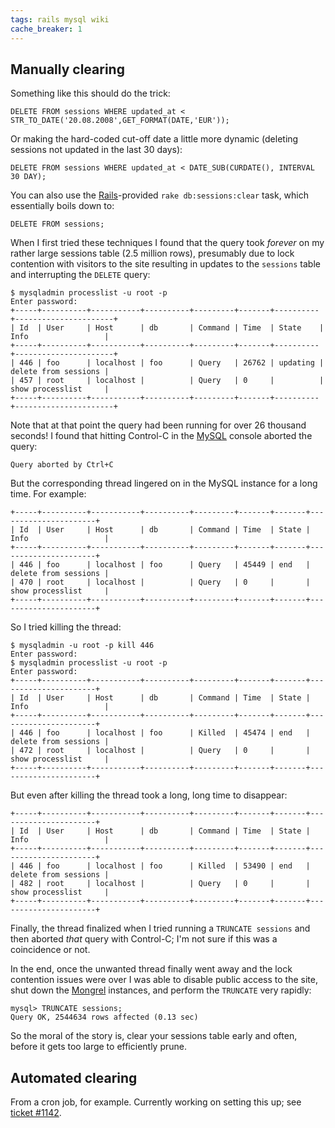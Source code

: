 ```yaml
---
tags: rails mysql wiki
cache_breaker: 1
---
```


## Manually clearing

Something like this should do the trick:

    DELETE FROM sessions WHERE updated_at < STR_TO_DATE('20.08.2008',GET_FORMAT(DATE,'EUR'));

Or making the hard-coded cut-off date a little more dynamic (deleting sessions not updated in the last 30 days):

    DELETE FROM sessions WHERE updated_at < DATE_SUB(CURDATE(), INTERVAL 30 DAY);

You can also use the [Rails](/wiki/Rails)-provided `rake db:sessions:clear` task, which essentially boils down to:

    DELETE FROM sessions;

When I first tried these techniques I found that the query took _forever_ on my rather large sessions table (2.5 million rows), presumably due to lock contention with visitors to the site resulting in updates to the `sessions` table and interrupting the `DELETE` query:

    $ mysqladmin processlist -u root -p
    Enter password:
    +-----+----------+-----------+----------+---------+-------+----------+----------------------+
    | Id  | User     | Host      | db       | Command | Time  | State    | Info                 |
    +-----+----------+-----------+----------+---------+-------+----------+----------------------+
    | 446 | foo      | localhost | foo      | Query   | 26762 | updating | delete from sessions |
    | 457 | root     | localhost |          | Query   | 0     |          | show processlist     |
    +-----+----------+-----------+----------+---------+-------+----------+----------------------+

Note that at that point the query had been running for over 26 thousand seconds! I found that hitting Control-C in the [MySQL](/wiki/MySQL) console aborted the query:

    Query aborted by Ctrl+C

But the corresponding thread lingered on in the MySQL instance for a long time. For example:

    +-----+----------+-----------+----------+---------+-------+-------+----------------------+
    | Id  | User     | Host      | db       | Command | Time  | State | Info                 |
    +-----+----------+-----------+----------+---------+-------+-------+----------------------+
    | 446 | foo      | localhost | foo      | Query   | 45449 | end   | delete from sessions |
    | 470 | root     | localhost |          | Query   | 0     |       | show processlist     |
    +-----+----------+-----------+----------+---------+-------+-------+----------------------+

So I tried killing the thread:

    $ mysqladmin -u root -p kill 446
    Enter password:
    $ mysqladmin processlist -u root -p
    Enter password:
    +-----+----------+-----------+----------+---------+-------+-------+----------------------+
    | Id  | User     | Host      | db       | Command | Time  | State | Info                 |
    +-----+----------+-----------+----------+---------+-------+-------+----------------------+
    | 446 | foo      | localhost | foo      | Killed  | 45474 | end   | delete from sessions |
    | 472 | root     | localhost |          | Query   | 0     |       | show processlist     |
    +-----+----------+-----------+----------+---------+-------+-------+----------------------+

But even after killing the thread took a long, long time to disappear:

    +-----+----------+-----------+----------+---------+-------+-------+----------------------+
    | Id  | User     | Host      | db       | Command | Time  | State | Info                 |
    +-----+----------+-----------+----------+---------+-------+-------+----------------------+
    | 446 | foo      | localhost | foo      | Killed  | 53490 | end   | delete from sessions |
    | 482 | root     | localhost |          | Query   | 0     |       | show processlist     |
    +-----+----------+-----------+----------+---------+-------+-------+----------------------+

Finally, the thread finalized when I tried running a `TRUNCATE sessions` and then aborted _that_ query with Control-C; I'm not sure if this was a coincidence or not.

In the end, once the unwanted thread finally went away and the lock contention issues were over I was able to disable public access to the site, shut down the [Mongrel](/wiki/Mongrel) instances, and perform the `TRUNCATE` very rapidly:

    mysql> TRUNCATE sessions;
    Query OK, 2544634 rows affected (0.13 sec)

So the moral of the story is, clear your sessions table early and often, before it gets too large to efficiently prune.

## Automated clearing

From a cron job, for example. Currently working on setting this up; see [ticket \#1142](/issues/1142).
